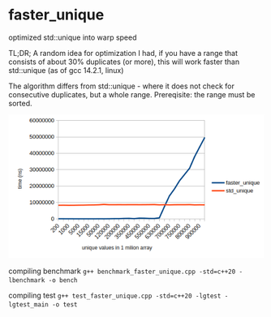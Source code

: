 # faster_unique
optimized std::unique into warp speed

TL;DR;
A random idea for optimization I had, if you have a range that consists of about 30% duplicates (or more), this will work faster than std::unique (as of gcc 14.2.1, linux)

The algorithm differs from std::unique - where it does not check for consecutive duplicates, but a whole range.
Prereqisite: the range must be sorted.

<img src="https://github.com/xmaciek/faster_unique/blob/main/chart.png"></img>

compiling benchmark
```g++ benchmark_faster_unique.cpp -std=c++20 -lbenchmark -o bench```

compiling test
```g++ test_faster_unique.cpp -std=c++20 -lgtest -lgtest_main -o test```

